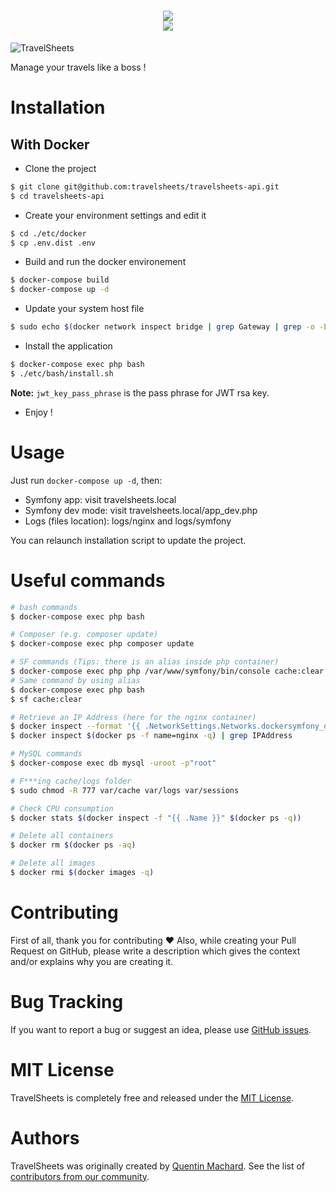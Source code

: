 <h1 align="center">
    <a href="http://travelsheets.quentinmachard.fr/" target="_blank">
        <img src="http://travelsheets.quentinmachard.fr/banner.png" />
    </a>
    <br />
    <a href="https://travis-ci.org/travelsheets/travelsheets-api" title="Build status" target="_blank">
        <img src="https://img.shields.io/travis/travelsheets/travelsheets-api/master.svg" />
    </a>
</h1>

![TravelSheets](https://avatars1.githubusercontent.com/u/37581783)

Manage your travels like a boss !

# Installation

## With Docker

* Clone the project

```sh
$ git clone git@github.com:travelsheets/travelsheets-api.git
$ cd travelsheets-api
```

* Create your environment settings and edit it

```sh
$ cd ./etc/docker
$ cp .env.dist .env
```

* Build and run the docker environement

```sh
$ docker-compose build
$ docker-compose up -d
```

* Update your system host file

```sh
$ sudo echo $(docker network inspect bridge | grep Gateway | grep -o -E '[0-9\.]+') "travelsheets.local" >> /etc/hosts
```

* Install the application

```sh
$ docker-compose exec php bash
$ ./etc/bash/install.sh
```

**Note:** `jwt_key_pass_phrase` is the pass phrase for JWT rsa key.

* Enjoy !

# Usage

Just run `docker-compose up -d`, then:

* Symfony app: visit travelsheets.local
* Symfony dev mode: visit travelsheets.local/app_dev.php
* Logs (files location): logs/nginx and logs/symfony

You can relaunch installation script to update the project.

# Useful commands

```sh
# bash commands
$ docker-compose exec php bash

# Composer (e.g. composer update)
$ docker-compose exec php composer update

# SF commands (Tips: there is an alias inside php container)
$ docker-compose exec php php /var/www/symfony/bin/console cache:clear
# Same command by using alias
$ docker-compose exec php bash
$ sf cache:clear

# Retrieve an IP Address (here for the nginx container)
$ docker inspect --format '{{ .NetworkSettings.Networks.dockersymfony_default.IPAddress }}' $(docker ps -f name=nginx -q)
$ docker inspect $(docker ps -f name=nginx -q) | grep IPAddress

# MySQL commands
$ docker-compose exec db mysql -uroot -p"root"

# F***ing cache/logs folder
$ sudo chmod -R 777 var/cache var/logs var/sessions

# Check CPU consumption
$ docker stats $(docker inspect -f "{{ .Name }}" $(docker ps -q))

# Delete all containers
$ docker rm $(docker ps -aq)

# Delete all images
$ docker rmi $(docker images -q)
```

# Contributing

First of all, thank you for contributing ♥
Also, while creating your Pull Request on GitHub, please write a description which gives the context and/or explains why you are creating it.

# Bug Tracking

If you want to report a bug or suggest an idea, please use [GitHub issues](https://github.com/travelsheets/travelsheets-api/issues).

# MIT License

TravelSheets is completely free and released under the [MIT License](https://github.com/travelsheets/travelsheets-api/blob/master/LICENSE).

# Authors

TravelSheets was originally created by [Quentin Machard](https://github.com/qmachard).
See the list of [contributors from our community](https://github.com/travelsheets/travelsheets-api/graphs/contributors).
